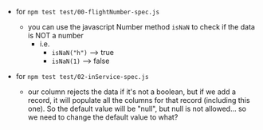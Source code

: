 - for `npm test test/00-flightNumber-spec.js`
  - you can use the javascript Number method `isNaN` to check if the data is NOT a number
    - i.e. 
      - `isNaN("h")` --> true
      - `isNaN(1)` --> false

- for `npm test test/02-inService-spec.js`
  - our column rejects the data if it's not a boolean, but if we add a record, it will populate all the columns for that record (including this one). So the default value will be "null", but null is not allowed... so we need to change the default value to what?